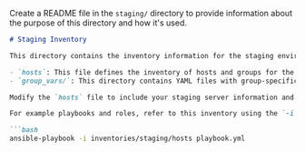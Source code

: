 Create a README file in the `staging/` directory to provide information about the purpose of this directory and how it's used.

```markdown
# Staging Inventory

This directory contains the inventory information for the staging environment. It includes the following files and directories:

- `hosts`: This file defines the inventory of hosts and groups for the staging environment.
- `group_vars/`: This directory contains YAML files with group-specific variables used in playbooks and roles targeting the staging environment.

Modify the `hosts` file to include your staging server information and organize hosts into groups. You can also define group-specific variables in the `group_vars/` directory to customize behavior for different host groups.

For example playbooks and roles, refer to this inventory using the `-i` flag:

```bash
ansible-playbook -i inventories/staging/hosts playbook.yml
